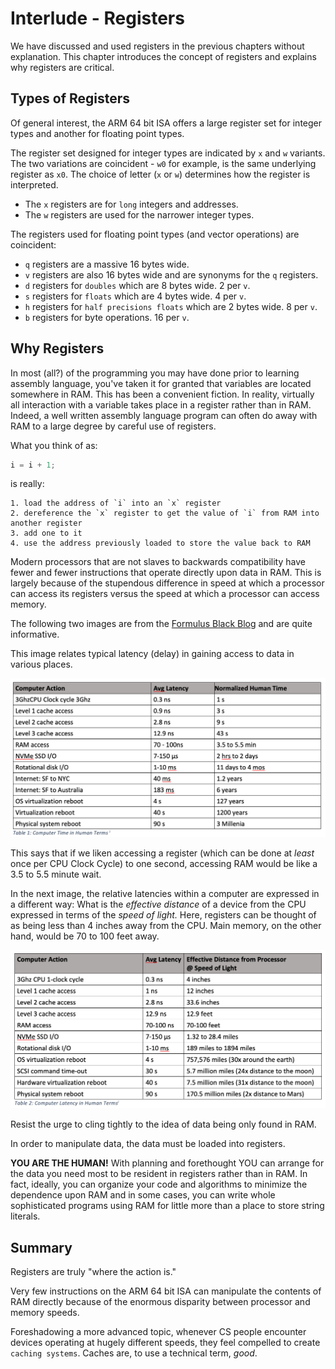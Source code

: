 # Interlude - Registers

We have discussed and used registers in the previous chapters without explanation. This chapter
introduces the concept of registers and explains why registers are critical.

## Types of Registers

Of general interest, the ARM 64 bit ISA offers a large register set for integer types and another
for floating point types.

The register set designed for integer types are indicated by `x` and `w` variants. The two
variations are coincident - `w0` for example, is the same underlying register as `x0`. The
choice of letter (`x` or `w`) determines how the register is interpreted.

* The `x` registers are for `long` integers and addresses.
* The `w` registers are used for the narrower integer types.

The registers used for floating point types (and vector operations) are coincident:

* `q` registers are a massive 16 bytes wide.
* `v` registers are also 16 bytes wide and are synonyms for the `q` registers.
* `d` registers for `doubles` which are 8 bytes wide. 2 per `v`.
* `s` registers for `floats` which are 4 bytes wide. 4 per `v`.
* `h` registers for `half precisions floats` which are 2 bytes wide. 8 per `v`.
* `b` registers for byte operations. 16 per `v`.

## Why Registers

In most (all?) of the programming you may have done prior to learning assembly language, you've taken it for granted that
variables are located somewhere in RAM. This has been a convenient fiction. In reality, virtually all interaction with a
variable takes place in a register rather than in RAM. Indeed, a well written assembly language program can often do away
with RAM to a large degree by careful use of registers.

What you think of as:

```c++
i = i + 1;
```

is really:

```text
1. load the address of `i` into an `x` register
2. dereference the `x` register to get the value of `i` from RAM into another register
3. add one to it
4. use the address previously loaded to store the value back to RAM 
```

Modern processors that are not slaves to backwards compatibility have fewer and fewer instructions that operate directly upon data in RAM. This is largely because of the stupendous difference in speed at which a processor can access its registers versus the speed at which a processor can access memory.

The following two images are from the [Formulus Black Blog](https://formulusblack.com/blog/compute-performance-distance-of-data-as-a-measure-of-latency/) and are quite informative.

This image relates typical latency (delay) in gaining access to data in various places.

![Latency](./latency.png)

This says that if we liken accessing a register (which can be done at *least* once per CPU Clock Cycle) to one second, accessing RAM would be like a 3.5 to 5.5 minute wait.

In the next image, the relative latencies within a computer are expressed in a different way: What is the *effective distance* of a device from the CPU expressed in terms of the *speed of light.* Here, registers can be thought of as being less than 4 inches away from the CPU. Main memory, on the other hand, would be 70 to 100 feet away.

![Latency 2](./latency2.png)

Resist the urge to cling tightly to the idea of data being only found in RAM.

In order to manipulate data, the data must be loaded into registers.

**YOU ARE THE HUMAN!** With planning and forethought YOU can arrange for the data you need most to be resident in registers rather than in RAM. In fact, ideally, you can organize your code and algorithms to minimize the dependence upon RAM and in some cases, you can write whole sophisticated programs using RAM for little more than a place to store string literals.

## Summary

Registers are truly "where the action is."

Very few instructions on the ARM 64 bit ISA can manipulate the contents of RAM directly because of the enormous disparity between processor and memory speeds.

Foreshadowing a more advanced topic, whenever CS people encounter devices operating at hugely different speeds, they feel compelled to create `caching systems`. Caches are, to use a technical term, *good*.
